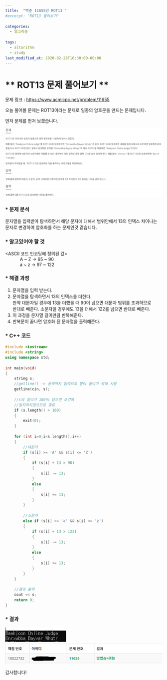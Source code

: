```yaml
---
title:  "백준 11655번 ROT13 "
#excerpt: "ROT13 풀어보기"

categories:
  - 알고리즘
  
tags:
  - altorithm
  - study
last_modified_at: 2020-02-28T16:30:00-00:00
---
```

# ** ROT13 문제 풀어보기 **  
  

문제 링크 : https://www.acmicpc.net/problem/11655

오늘 풀어볼 문제는 ROT13이라는 문제로 일종의 암호문을 만드는 문제입니다.

먼저 문제를 먼저 보겠습니다.  
  
![rot13문제](./undefined/assets/2020-02-28-algorithm1/2020-02-28-algorithm1_185708.png)

### * 문제 분석  

문자열을 입력받아 탐색하면서 해당 문자에 대해서 범위안에서 13의 인덱스 차이나는 문자로 변경하여 
암호화를 하는 문제인것 같습니다. 

### * 알고있어야 할 것  

  \<ASCII 코드 인코딩에 정의된 값\>  
&nbsp;&nbsp;&nbsp;&nbsp;&nbsp;&nbsp;&nbsp;&nbsp;&nbsp;&nbsp;&nbsp;&nbsp;A ~ Z  ->  65 ~ 90  
&nbsp;&nbsp;&nbsp;&nbsp;&nbsp;&nbsp;&nbsp;&nbsp;&nbsp;&nbsp;&nbsp;&nbsp;a ~ z  ->  97 ~ 122  
      
### * 해결 과정  

  1. 문자열을 입력 받는다.  
  2. 문자열을 탐색하면서 13의 인덱스를 더한다.  
     만약 대문자일 경우에 13을 더했을 때 90이 넘으면 대문자 범위를 초과하므로  
     반대로 빼준다. 소문자일 경우에도 13을 더해서 122를 넘으면 반대로 빼준다.  
  3. 이 과정을 문자열 길이만큼 반복해준다.  
  4. 반복문이 끝나면 암호화 된 문자열을 출력해준다.  
  
### * C++ 코드  
  
```c++
#include <iostream>
#include <string>
using namespace std;

int main(void)
{
    string s;
    //getline() -> 공백까지 입력으로 받아 들이기 위해 사용
    getline(cin, s);

    //s의 길이가 100이 넘으면 조건에
    //일치하지않으므로 종료
    if (s.length() > 100)
    {
        exit(0);
    }

    for (int i=0;i<s.length();i++)
    {
        //대문자
        if (s[i] >= 'A' && s[i] <= 'Z')
        {
            if (s[i] + 13 > 90)
            {
                s[i] -= 13;
            }
            else
            {
                s[i] += 13;
            }
        }

        //소문자
        else if (s[i] >= 'a' && s[i] <= 'z')
        {
            if (s[i] + 13 > 122)
            {
                s[i] -= 13;
            }
            else
            {
                s[i] += 13;
            }
        }
    }

    //결과 출력
    cout << s;
    return 0;
}  
```


### * 결과   
  
![rot13결과](./undefined/assets/2020-02-28-algorithm1/2020-02-28-algorithm1_185743.png)  
![rot13맞춤](./undefined/assets/2020-02-28-algorithm1/2020-02-28-algorithm1_185825.png)  


감사합니다!  

  

  

